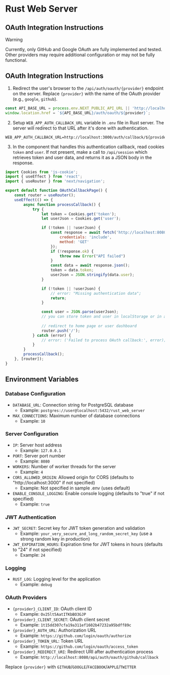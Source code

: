 # Rust Web Server

## OAuth Integration Instructions

> [!WARNING]
> Currently, only GitHub and Google OAuth are fully implemented and tested.
> Other providers may require additional configuration or may not be fully functional.

## OAuth Integration Instructions

1. Redirect the user's browser to the `/api/auth/oauth/{provider}` endpoint on the server. Replace `{provider}` with the name of the OAuth provider (e.g., `google`, `github`).
```javascript
const API_BASE_URL = process.env.NEXT_PUBLIC_API_URL || 'http://localhost:8080/api';
window.location.href = `${API_BASE_URL}/auth/oauth/${provider}`;
```

2. Setup `WEB_APP_AUTH_CALLBACK_URL` variable in `.env` file in Rust server. The server will redirect to that URL after it's done with authentication.
```
WEB_APP_AUTH_CALLBACK_URL=http://localhost:3000/auth/callback/${provider}
```

3. In the component that handles this authentication callback, read cookies `token` and `user`. If not present, make a call to `/api/session` which retrieves token and user data, and returns it as a JSON body in the response.
```javascript
import Cookies from 'js-cookie';
import { useEffect } from 'react';
import { useRouter } from 'next/navigation';

export default function OAuthCallbackPage() {
    const router = useRouter();
    useEffect(() => {
        async function processCallback() {
            try {
                let token = Cookies.get('token');
                let userJson = Cookies.get('user');

                if (!token || !userJson) {
                    const response = await fetch('http://localhost:8080/api/session', {
                        credentials: 'include',
                        method: 'GET'
                    });
                    if (!response.ok) {
                        throw new Error("API failed")
                    }
                    const data = await response.json();
                    token = data.token;
                    userJson = JSON.stringify(data.user);
                }

                if (!token || !userJson) {
                    // error: "Missing authentication data";
                    return;
                }

                const user = JSON.parse(userJson);
                // you can store token and user in localStorage or in a cookie here
                
                // redirect to home page or user dashboard
                router.push('/');
            } catch (error) {
                // error: ('Failed to process OAuth callback:', error);
            }
        }
        processCallback();
    }, [router]);
}
```

## Environment Variables

### Database Configuration
- `DATABASE_URL`: Connection string for PostgreSQL database
  - Example: `postgres://user@localhost:5432/rust_web_server`
- `MAX_CONNECTIONS`: Maximum number of database connections
  - Example: `10`

### Server Configuration
- `IP`: Server host address
  - Example: `127.0.0.1`
- `PORT`: Server port number
  - Example: `8080`
- `WORKERS`: Number of worker threads for the server
  - Example: `4`
- `CORS_ALLOWED_ORIGIN`: Allowed origin for CORS (defaults to "http://localhost:3000" if not specified)
  - Example: Not specified in sample .env (uses default)
- `ENABLE_CONSOLE_LOGGING`: Enable console logging (defaults to "true" if not specified)
  - Example: `true`

### JWT Authentication
- `JWT_SECRET`: Secret key for JWT token generation and validation
  - Example: `your_very_secure_and_long_random_secret_key` (use a strong random key in production)
- `JWT_EXPIRATION_HOURS`: Expiration time for JWT tokens in hours (defaults to "24" if not specified)
  - Example: `24`

### Logging
- `RUST_LOG`: Logging level for the application
  - Example: `debug`

### OAuth Providers
- `{provider}_CLIENT_ID`: OAuth client ID
  - Example: `Ov25lt5AatITKbBO3GJP`
- `{provider}_CLIENT_SECRET`: OAuth client secret
  - Example: `1t15dd307cfa19a311ef1602b47232a95bdff89c`
- `{provider}_AUTH_URL`: Authorization URL
  - Example: `https://github.com/login/oauth/authorize`
- `{provider}_TOKEN_URL`: Token URL
  - Example: `https://github.com/login/oauth/access_token`
- `{provider}_REDIRECT_URI`: Redirect URI after authentication process
  - Example: `http://localhost:8080/api/auth/oauth/github/callback`

Replace `{provider}` with `GITHUB`/`GOOGLE`/`FACEBOOK`/`APPLE`/`TWITTER`
